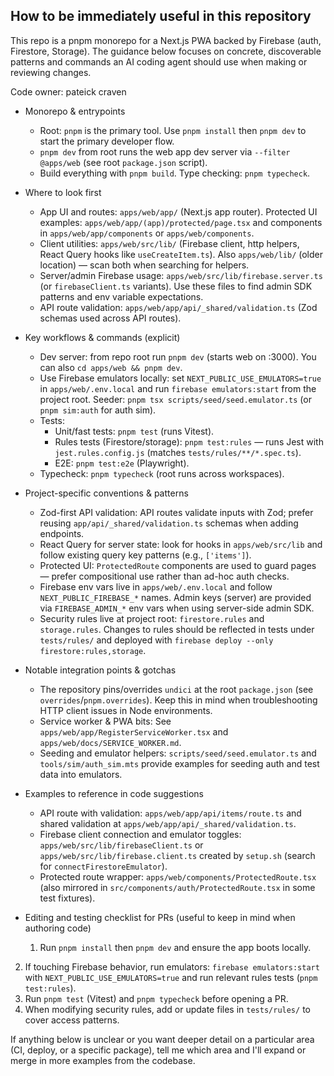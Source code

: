 ## How to be immediately useful in this repository

This repo is a pnpm monorepo for a Next.js PWA backed by Firebase (auth, Firestore, Storage). The guidance below focuses on concrete, discoverable patterns and commands an AI coding agent should use when making or reviewing changes.

Code owner: pateick craven

- Monorepo & entrypoints
  - Root: `pnpm` is the primary tool. Use `pnpm install` then `pnpm dev` to start the primary developer flow.
  - `pnpm dev` from root runs the web app dev server via `--filter @apps/web` (see root `package.json` script).
  - Build everything with `pnpm build`. Type checking: `pnpm typecheck`.

- Where to look first
  - App UI and routes: `apps/web/app/` (Next.js app router). Protected UI examples: `apps/web/app/(app)/protected/page.tsx` and components in `apps/web/app/components` or `apps/web/components`.
  - Client utilities: `apps/web/src/lib/` (Firebase client, http helpers, React Query hooks like `useCreateItem.ts`). Also `apps/web/lib/` (older location) — scan both when searching for helpers.
  - Server/admin Firebase usage: `apps/web/src/lib/firebase.server.ts` (or `firebaseClient.ts` variants). Use these files to find admin SDK patterns and env variable expectations.
  - API route validation: `apps/web/app/api/_shared/validation.ts` (Zod schemas used across API routes).

- Key workflows & commands (explicit)
  - Dev server: from repo root run `pnpm dev` (starts web on :3000). You can also `cd apps/web && pnpm dev`.
  - Use Firebase emulators locally: set `NEXT_PUBLIC_USE_EMULATORS=true` in `apps/web/.env.local` and run `firebase emulators:start` from the project root. Seeder: `pnpm tsx scripts/seed/seed.emulator.ts` (or `pnpm sim:auth` for auth sim).
  - Tests:
    - Unit/fast tests: `pnpm test` (runs Vitest).
    - Rules tests (Firestore/storage): `pnpm test:rules` — runs Jest with `jest.rules.config.js` (matches `tests/rules/**/*.spec.ts`).
    - E2E: `pnpm test:e2e` (Playwright).
  - Typecheck: `pnpm typecheck` (root runs across workspaces).

- Project-specific conventions & patterns
  - Zod-first API validation: API routes validate inputs with Zod; prefer reusing `app/api/_shared/validation.ts` schemas when adding endpoints.
  - React Query for server state: look for hooks in `apps/web/src/lib` and follow existing query key patterns (e.g., `['items']`).
  - Protected UI: `ProtectedRoute` components are used to guard pages — prefer compositional use rather than ad-hoc auth checks.
  - Firebase env vars live in `apps/web/.env.local` and follow `NEXT_PUBLIC_FIREBASE_*` names. Admin keys (server) are provided via `FIREBASE_ADMIN_*` env vars when using server-side admin SDK.
  - Security rules live at project root: `firestore.rules` and `storage.rules`. Changes to rules should be reflected in tests under `tests/rules/` and deployed with `firebase deploy --only firestore:rules,storage`.

- Notable integration points & gotchas
  - The repository pins/overrides `undici` at the root `package.json` (see `overrides`/`pnpm.overrides`). Keep this in mind when troubleshooting HTTP client issues in Node environments.
  - Service worker & PWA bits: See `apps/web/app/RegisterServiceWorker.tsx` and `apps/web/docs/SERVICE_WORKER.md`.
  - Seeding and emulator helpers: `scripts/seed/seed.emulator.ts` and `tools/sim/auth_sim.mts` provide examples for seeding auth and test data into emulators.

- Examples to reference in code suggestions
  - API route with validation: `apps/web/app/api/items/route.ts` and shared validation at `apps/web/app/api/_shared/validation.ts`.
  - Firebase client connection and emulator toggles: `apps/web/src/lib/firebaseClient.ts` or `apps/web/src/lib/firebase.client.ts` created by `setup.sh` (search for `connectFirestoreEmulator`).
  - Protected route wrapper: `apps/web/components/ProtectedRoute.tsx` (also mirrored in `src/components/auth/ProtectedRoute.tsx` in some test fixtures).

- Editing and testing checklist for PRs (useful to keep in mind when authoring code)
  1. Run `pnpm install` then `pnpm dev` and ensure the app boots locally.
 2. If touching Firebase behavior, run emulators: `firebase emulators:start` with `NEXT_PUBLIC_USE_EMULATORS=true` and run relevant rules tests (`pnpm test:rules`).
 3. Run `pnpm test` (Vitest) and `pnpm typecheck` before opening a PR.
 4. When modifying security rules, add or update files in `tests/rules/` to cover access patterns.

If anything below is unclear or you want deeper detail on a particular area (CI, deploy, or a specific package), tell me which area and I'll expand or merge in more examples from the codebase.
